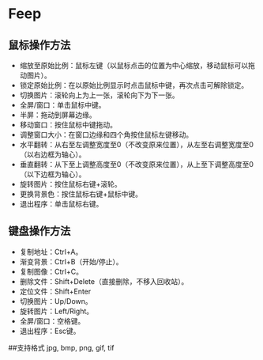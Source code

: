 # Feep

## 鼠标操作方法
* 缩放至原始比例：鼠标左键（以鼠标点击的位置为中心缩放，移动鼠标可以拖动图片）。
* 锁定原始比例：在以原始比例显示时点击鼠标中键，再次点击可解除锁定。
* 切换图片：滚轮向上为上一张，滚轮向下为下一张。
* 全屏/窗口：单击鼠标中键。
* 半屏：拖动到屏幕边缘。
* 移动窗口：按住鼠标中键拖动。
* 调整窗口大小：在窗口边缘和四个角按住鼠标左键移动。
* 水平翻转：从右至左调整宽度至0（不改变原来位置），从左至右调整宽度至0（以右边框为轴心）。
* 垂直翻转：从下至上调整高度至0（不改变原来位置），从上至下调整高度至0（以下边框为轴心）。
* 旋转图片：按住鼠标右键+滚轮。
* 更换背景色：按住鼠标右键+鼠标中键。
* 退出程序：单击鼠标右键。


## 键盘操作方法
* 复制地址：Ctrl+A。
* 渐变背景：Ctrl+B（开始/停止）。
* 复制图像：Ctrl+C。
* 删除文件：Shift+Delete（直接删除，不移入回收站）。
* 定位文件：Shift+Enter
* 切换图片：Up/Down。
* 旋转图片：Left/Right。
* 全屏/窗口：空格键。
* 退出程序：Esc键。


##支持格式
jpg, bmp, png, gif, tif
